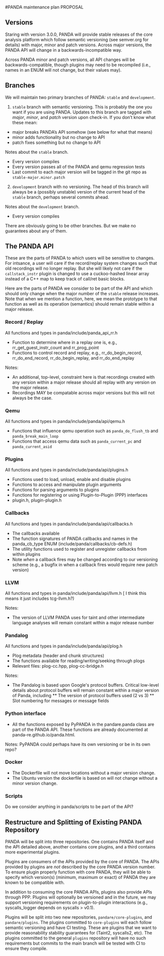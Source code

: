 #PANDA maintenance plan PROPOSAL

## Versions
Staring with version 3.0.0, PANDA will provide stable releases of the core analysis platform which follow semantic versioning (see semver.org for details) with major, minor and patch versions. Across major versions, the PANDA API will change in a backwards-incompatible way. 

Across PANDA minor and patch versions, all API changes will be backwards-compatible, though plugins may need to be recompiled (i.e., names in an ENUM will not change, but their values may).

## Branches
We will maintain two primary branches of PANDA: `stable` and `development`.

1. `stable` branch with semantic versioning. This is probably the one you want if you are using PANDA. Updates to this branch are tagged with *major*, *minor*, and *patch* version upon check-in. If you don’t know what these mean: 
- major breaks PANDA’s API somehow (see below for what that means)
- minor adds functionality but no change to API
- patch fixes something but no change to API

Notes about the `stable` branch.
- Every version compiles  
- Every version passes all of the PANDA and qemu regression tests
- Last commit to each major version will be tagged in the git repo as `stable-major.minor.patch` 

2. `development` branch with no versioning.  The head of this branch will always be a (possibly unstable) version of the current head of the `stable` branch, perhaps several commits ahead.  

Notes about the `development` branch.
- Every version compiles

There are obviously going to be other branches.  But we make no guarantees about any of them.

## The PANDA API

These are the parts of PANDA to which users will be sensitive to changes.  For intsance, a user will care if the record/replay system changes such that old recordings will no longer replay.  But she will likely not care if the `callstack_instr` plugin is changed to use a cuckoo-hashed linear array instead of a C++ map to keep track of call/ret basic blocks.

Here are the parts of PANDA we consider to be part of the API and which should only change when the major number of the `stable` release increases.
Note that when we mention a function, here, we mean the prototype to that function as well as its operation (semantics) should remain stable within a major release.

### Record / Replay
All functions and types in panda/include/panda_api_rr.h 
* Function to determine where in a replay one is, e.g., rr_get_guest_instr_count and rr_prog_point
* Functions to control record and replay, e.g., rr_do_begin_record, rr_do_end_record,  rr_do_begin_replay, and rr_do_end_replay

Notes:
* An additional, top-level, constraint here is that recordings created with any version within a major release should all replay with any version on the major release.
* Recordings MAY be compatable across major versions but this will not always be the case.

### Qemu
All functions and types in panda/include/panda/api/qemu.h
* Functions that influence qemu operation such as `panda_do_flush_tb` and `panda_break_main_loop`
* Functions that access qemu data such as `panda_current_pc` and `panda_current_asid`

### Plugins
All functions and types in panda/include/panda/api/plugins.h
* Functions used to load, unload, enable and disable plugins
* Functions to access and manipulate plugin arguments
* Functions for parsing arguments to plugins
* Functions for registering or using Plugin-to-Plugin (PPP) interfaces
* plugin.h, plugin-plugin.h

### Callbacks
All functions and types in panda/include/panda/api/callbacks.h
* The callbacks available
* The function signatures of PANDA callbacks and names in the panda_cb_type ENUM (include/panda/callbacks/cb-defs.h)
* The utility functions used to register and unregister callbacks from within plugins
* Note *when* a callback fires may be changed according to our versioning scheme (e.g., a bugfix in when a callback fires would require new patch version)

### LLVM
All functions and types in panda/include/panda/api/llvm.h
[ I think this means it just includes tcg-llvm.h?)

Notes:
* The version of LLVM PANDA uses for taint and other intermediate language analyses will remain constant within a major release number

### Pandalog
All functions and types in panda/include/panda/api/plog.h
* Plog metadata (header and chunk structures)
* The functions available for reading/writing/seeking through plogs
* Relevant files: plog-cc.hpp, plog-cc-bridge.h

Notes:
* The Pandalog is based upon Google's protocol buffers.  Critical low-level details about protocol buffers will remain constant within a major version of Panda, including
** The version of protocol buffers used (2 vs 3)
** Slot numbering for messages or message fields

### Python interface
* All the functions exposed by PyPANDA in the pandare.panda class are part of the PANDA API. These functions are already documented at panda-re.github.io/panda.html.

Notes:
    PyPANDA could perhaps have its own versioning or be in its own repo?

### Docker 
* The Dockerfile will not move locations without a major version change. 
* The Ubuntu version the dockerfile is based on will not change without a minor version change.

### Scripts
Do we consider anything in panda/scripts to be part of the API?

## Restructure and Splitting of Existing PANDA Repository

PANDA will be split into three repositories.  One contains PANDA itself and the API detailed above, another contains core plugins, and a third contains more experimental plugins.

Plugins are consumers of the APIs provided by the core of PANDA. The APIs provided by plugins are *not* described by the core PANDA version number.
To ensure plugin properly function with core PANDA, they will be able to specify which version(s) (minimum, maximum or exact) of PANDA they are known to be compatible with.

In addition to consuming the core PANDA APIs, plugins also provide APIs through PPP.
Plugins will optionally be versioned and in the future, we may support versioning requirements on plugin-to-plugin interactions (e.g., syscalls_logger depends on syscalls > v0.1).

Plugins will be split into two new repositories, `pandare/core-plugins`, and `pandare/plugins`.
The plugins committed to `core-plugins` will each follow semantic versioning and have CI testing. These are plugins that we want to provide reasonability stability guarantees for (Taint2, syscalls2, etc).
The plugins committed to the general `plugins` repository will have no such requirements but commits to the main branch will be tested with CI to ensure they compile.


